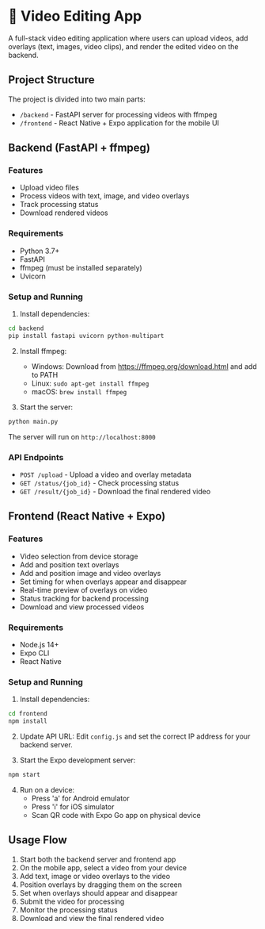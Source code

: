 # 🎥 Video Editing App

A full-stack video editing application where users can upload videos, add overlays (text, images, video clips), and render the edited video on the backend.

## Project Structure

The project is divided into two main parts:

- `/backend` - FastAPI server for processing videos with ffmpeg
- `/frontend` - React Native + Expo application for the mobile UI

## Backend (FastAPI + ffmpeg)

### Features
- Upload video files
- Process videos with text, image, and video overlays
- Track processing status
- Download rendered videos

### Requirements
- Python 3.7+
- FastAPI
- ffmpeg (must be installed separately)
- Uvicorn

### Setup and Running

1. Install dependencies:
```bash
cd backend
pip install fastapi uvicorn python-multipart
```

2. Install ffmpeg:
   - Windows: Download from https://ffmpeg.org/download.html and add to PATH
   - Linux: `sudo apt-get install ffmpeg`
   - macOS: `brew install ffmpeg`

3. Start the server:
```bash
python main.py
```

The server will run on `http://localhost:8000`

### API Endpoints
- `POST /upload` - Upload a video and overlay metadata
- `GET /status/{job_id}` - Check processing status
- `GET /result/{job_id}` - Download the final rendered video

## Frontend (React Native + Expo)

### Features
- Video selection from device storage
- Add and position text overlays
- Add and position image and video overlays
- Set timing for when overlays appear and disappear
- Real-time preview of overlays on video
- Status tracking for backend processing
- Download and view processed videos

### Requirements
- Node.js 14+
- Expo CLI
- React Native

### Setup and Running

1. Install dependencies:
```bash
cd frontend
npm install
```

2. Update API URL:
Edit `config.js` and set the correct IP address for your backend server.

3. Start the Expo development server:
```bash
npm start
```

4. Run on a device:
   - Press 'a' for Android emulator
   - Press 'i' for iOS simulator
   - Scan QR code with Expo Go app on physical device

## Usage Flow

1. Start both the backend server and frontend app
2. On the mobile app, select a video from your device
3. Add text, image or video overlays to the video
4. Position overlays by dragging them on the screen
5. Set when overlays should appear and disappear
6. Submit the video for processing
7. Monitor the processing status
8. Download and view the final rendered video

